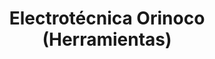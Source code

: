---
title: "Electrotécnica Orinoco (Herramientas)"
url: /caracas/electrotecnica-orinoco-herramientas/
shop: Eisenwaren
---
